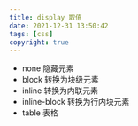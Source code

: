 ```yaml
---
title: display 取值
date: 2021-12-31 13:50:42
tags: [css]
copyright: true
---
```

- none 隐藏元素
- block 转换为块级元素
- inline 转换为内联元素
- inline-block 转换为行内块元素
- table 表格